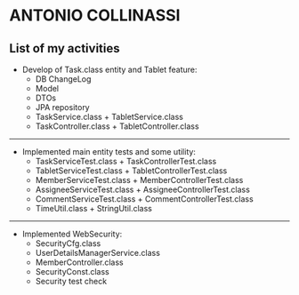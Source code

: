 # ANTONIO COLLINASSI
## List of my activities
- Develop of Task.class entity and Tablet feature:
    - DB ChangeLog
    - Model
    - DTOs
    - JPA repository
    - TaskService.class + TabletService.class
    - TaskController.class + TabletController.class

---

- Implemented main entity tests and some utility:
    - TaskServiceTest.class + TaskControllerTest.class
    - TabletServiceTest.class + TabletControllerTest.class
    - MemberServiceTest.class + MemberControllerTest.class
    - AssigneeServiceTest.class + AssigneeControllerTest.class
    - CommentServiceTest.class + CommentControllerTest.class
    - TimeUtil.class + StringUtil.class
  
---

- Implemented WebSecurity:
    - SecurityCfg.class
    - UserDetailsManagerService.class
    - MemberController.class
    - SecurityConst.class
    - Security test check
